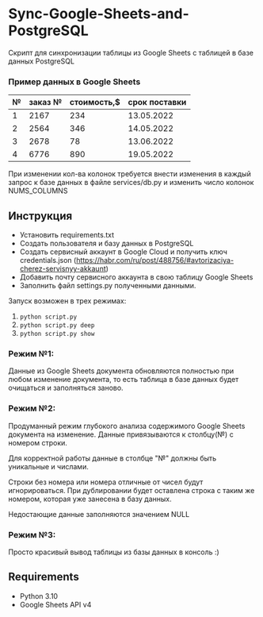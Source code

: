 # Sync-Google-Sheets-and-PostgreSQL

Скрипт для синхронизации таблицы из Google Sheets с таблицей в базе данных PostgreSQL

### Пример данных в Google Sheets

№| заказ № | стоимость,$ |срок поставки
------ |---------|-------------| ------
1   | 2167    | 234         | 13.05.2022
2   | 2564    | 346         | 14.05.2022
3   | 2678    | 78          | 13.06.2022
4   | 6776    | 890         | 19.05.2022

При изменении кол-ва колонок требуется внести изменения в каждый запрос к базе данных в файле services/db.py и изменить число колонок NUMS_COLUMNS
## Инструкция

* Установить requirements.txt
* Создать пользователя и базу данных в PostgreSQL
* Создать сервисный аккаунт в Google Cloud и получить ключ credentials.json (https://habr.com/ru/post/488756/#avtorizaciya-cherez-servisnyy-akkaunt)
* Добавить почту сервисного аккаунта в свою таблицу Google Sheets
* Заполнить файл settings.py полученными данными.

Запуск возможен в трех режимах:
1. `python script.py`
2. `python script.py deep`
3. `python script.py show`

### Режим №1:
Данные из Google Sheets документа обновляются полностью при любом изменение документа, то есть таблица в базе данных будет очищаться и заполняться заново.

### Режим №2:
Продуманный режим глубокого анализа содержимого Google Sheets документа на изменение. Данные привязываются к столбцу(№) с номером строки.

Для корректной работы данные в столбце "№" должны быть уникальные и числами.

Строки без номера или номера отличные от чисел будут игнорироваться. 
При дублировании будет оставлена строка с таким же номером, которая уже занесена в базу данных.

Недостающие данные заполняются значением NULL

### Режим №3:
Просто красивый вывод таблицы из базы данных в консоль :)


## Requirements
- Python 3.10
- Google Sheets API v4